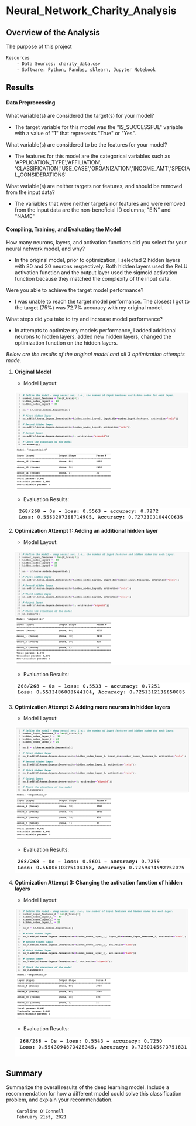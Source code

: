 # Neural_Network_Charity_Analysis

## Overview of the Analysis

The purpose of this project 

    Resources
        - Data Sources: charity_data.csv
        - Software: Python, Pandas, sklearn, Jupyter Notebook

## Results

#### Data Preprocessing

What variable(s) are considered the target(s) for your model?
- The target variable for this model was the "IS_SUCCESSFUL" variable with a value of "1" that represents "True" or "Yes". 
    
What variable(s) are considered to be the features for your model?
- The features for this model are the categorical variables such as 'APPLICATION_TYPE','AFFILIATION', 'CLASSIFICATION','USE_CASE','ORGANIZATION','INCOME_AMT','SPECIAL_CONSIDERATIONS'
    
What variable(s) are neither targets nor features, and should be removed from the input data?
- The variables that were neither targets nor features and were removed from the input data are the non-beneficial ID columns; "EIN" and "NAME"

#### Compiling, Training, and Evaluating the Model

How many neurons, layers, and activation functions did you select for your neural network model, and why?
- In the original model, prior to optimization, I selected 2 hidden layers with 80 and 30 neurons respectively. Both hidden layers used the ReLU activation function and the output layer used the sigmoid activation function because they matched the complexity of the input data.  

Were you able to achieve the target model performance?
- I was unable to reach the target model performance. The closest I got to the target (75%) was 72.7% accuracy with my original model. 

What steps did you take to try and increase model performance?
- In attempts to optimize my models performance, I added additional neurons to hidden layers, added new hidden layers, changed the optimization function on the hidden layers.

*Below are the results of the original model and all 3 optimization attempts made.*

1. **Original Model** 
    - Model Layout:
    
    ![alt text](https://github.com/coconnell022/Neural_Network_Charity_Analysis/blob/main/Images/Original%20Layout.png?raw=true)

    - Evaluation Results:
    
    ![alt text](https://github.com/coconnell022/Neural_Network_Charity_Analysis/blob/main/Images/Original%20Results.png?raw=true)

2. **Optimization Attempt 1: Adding an additional hidden layer**
    - Model Layout:
    
    ![alt text](https://github.com/coconnell022/Neural_Network_Charity_Analysis/blob/main/Images/1%20Layout.png?raw=true)

    - Evaluation Results:
    
    ![alt text](https://github.com/coconnell022/Neural_Network_Charity_Analysis/blob/main/Images/1%20Results.png?raw=true)

3. **Optimization Attempt 2: Adding more neurons in hidden layers**
    - Model Layout:
    
    ![alt text](https://github.com/coconnell022/Neural_Network_Charity_Analysis/blob/main/Images/2%20Layout.png?raw=true)

    - Evaluation Results:
    
    ![alt text](https://github.com/coconnell022/Neural_Network_Charity_Analysis/blob/main/Images/2%20Results.png?raw=true)

4. **Optimization Attempt 3: Changing the activation function of hidden layers**
    - Model Layout:
    
    ![alt text](https://github.com/coconnell022/Neural_Network_Charity_Analysis/blob/main/Images/3%20Layout.png?raw=true)

    - Evaluation Results:
    
    ![alt text](https://github.com/coconnell022/Neural_Network_Charity_Analysis/blob/main/Images/3%20Results.png?raw=true)



## Summary

Summarize the overall results of the deep learning model. Include a recommendation for how a different model could solve this classification problem, and explain your recommendation.




        Caroline O'Connell
        February 21st, 2021
